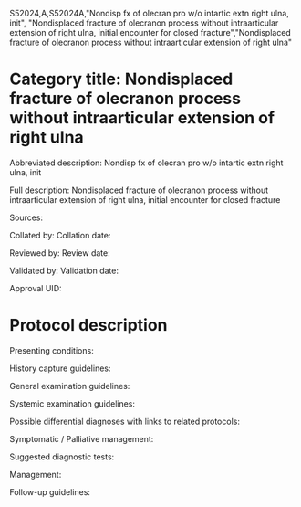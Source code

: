 S52024,A,S52024A,"Nondisp fx of olecran pro w/o intartic extn right ulna, init", "Nondisplaced fracture of olecranon process without intraarticular extension of right ulna, initial encounter for closed fracture","Nondisplaced fracture of olecranon process without intraarticular extension of right ulna"
# Category title: Nondisplaced fracture of olecranon process without intraarticular extension of right ulna

Abbreviated description: Nondisp fx of olecran pro w/o intartic extn right ulna, init

Full description: Nondisplaced fracture of olecranon process without intraarticular extension of right ulna, initial encounter for closed fracture

Sources:

Collated by:
Collation date:

Reviewed by:
Review date:

Validated by:
Validation date:

Approval UID:

# Protocol description

Presenting conditions:

History capture guidelines:

General examination guidelines:

Systemic examination guidelines:

Possible differential diagnoses with links to related protocols:

Symptomatic / Palliative management:

Suggested diagnostic tests:

Management:

Follow-up guidelines:
